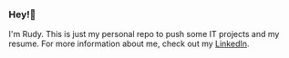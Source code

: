 ### Hey!👋

I'm Rudy. This is just my personal repo to push some IT projects and my resume.
For more information about me, check out my [LinkedIn](https://www.linkedin.com/in/rudy-guyennot-42a90934/).
